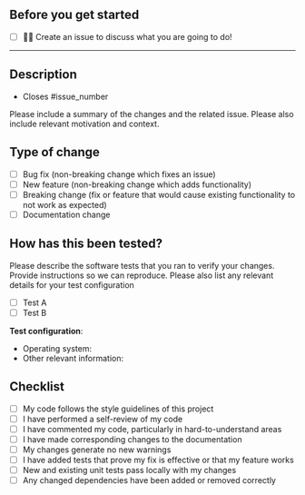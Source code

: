 ## Before you get started
- [ ] 🙋‍♀️ Create an issue to discuss what you are going to do!

---

## Description
- Closes #issue_number

Please include a summary of the changes and the related issue. Please also include relevant motivation and context. 

## Type of change
- [ ] Bug fix (non-breaking change which fixes an issue)
- [ ] New feature (non-breaking change which adds functionality)
- [ ] Breaking change (fix or feature that would cause existing functionality to not work as expected)
- [ ] Documentation change

## How has this been tested?
Please describe the software tests that you ran to verify your changes. Provide instructions so we can reproduce. Please also list any relevant details for your test configuration

- [ ] Test A
- [ ] Test B

**Test configuration**:
* Operating system:
* Other relevant information:

## Checklist
- [ ] My code follows the style guidelines of this project
- [ ] I have performed a self-review of my code
- [ ] I have commented my code, particularly in hard-to-understand areas
- [ ] I have made corresponding changes to the documentation
- [ ] My changes generate no new warnings
- [ ] I have added tests that prove my fix is effective or that my feature works
- [ ] New and existing unit tests pass locally with my changes
- [ ] Any changed dependencies have been added or removed correctly
